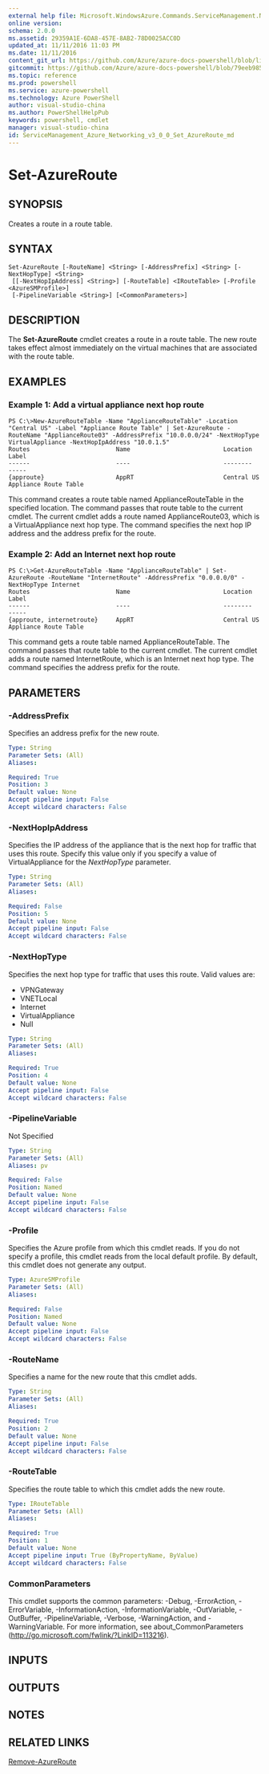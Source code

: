 ```yaml
---
external help file: Microsoft.WindowsAzure.Commands.ServiceManagement.Network.dll-Help.xml
online version: 
schema: 2.0.0
ms.assetid: 29359A1E-6DA8-457E-8AB2-78D0025ACC0D
updated_at: 11/11/2016 11:03 PM
ms.date: 11/11/2016
content_git_url: https://github.com/Azure/azure-docs-powershell/blob/live/azureps-cmdlets-docs/ServiceManagement/Azure.Networking/v3.0.0/Set-AzureRoute.md
gitcommit: https://github.com/Azure/azure-docs-powershell/blob/79eeb985ea480979357fb4695832a0c3d29a48bf/azureps-cmdlets-docs/ServiceManagement/Azure.Networking/v3.0.0/Set-AzureRoute.md
ms.topic: reference
ms.prod: powershell
ms.service: azure-powershell
ms.technology: Azure PowerShell
author: visual-studio-china
ms.author: PowerShellHelpPub
keywords: powershell, cmdlet
manager: visual-studio-china
id: ServiceManagement_Azure_Networking_v3_0_0_Set_AzureRoute_md
---
```


# Set-AzureRoute

## SYNOPSIS
Creates a route in a route table.

## SYNTAX

```
Set-AzureRoute [-RouteName] <String> [-AddressPrefix] <String> [-NextHopType] <String>
 [[-NextHopIpAddress] <String>] [-RouteTable] <IRouteTable> [-Profile <AzureSMProfile>]
 [-PipelineVariable <String>] [<CommonParameters>]
```

## DESCRIPTION
The **Set-AzureRoute** cmdlet creates a route in a route table.
The new route takes effect almost immediately on the virtual machines that are associated with the route table.

## EXAMPLES

### Example 1: Add a virtual appliance next hop route
```
PS C:\>New-AzureRouteTable -Name "ApplianceRouteTable" -Location "Central US" -Label "Appliance Route Table" | Set-AzureRoute -RouteName "ApplianceRoute03" -AddressPrefix "10.0.0.0/24" -NextHopType VirtualAppliance -NextHopIpAddress "10.0.1.5"
Routes                        Name                          Location                      Label
------                        ----                          --------                      -----
{approute}                    AppRT                         Central US                    Appliance Route Table
```

This command creates a route table named ApplianceRouteTable in the specified location.
The command passes that route table to the current cmdlet.
The current cmdlet adds a route named ApplianceRoute03, which is a VirtualAppliance next hop type.
The command specifies the next hop IP address and the address prefix for the route.

### Example 2: Add an Internet next hop route
```
PS C:\>Get-AzureRouteTable -Name "ApplianceRouteTable" | Set-AzureRoute -RouteName "InternetRoute" -AddressPrefix "0.0.0.0/0" -NextHopType Internet
Routes                        Name                          Location                      Label
------                        ----                          --------                      -----
{approute, internetroute}     AppRT                         Central US                    Appliance Route Table
```

This command gets a route table named ApplianceRouteTable.
The command passes that route table to the current cmdlet.
The current cmdlet adds a route named InternetRoute, which is an Internet next hop type.
The command specifies the address prefix for the route.

## PARAMETERS

### -AddressPrefix
Specifies an address prefix for the new route.

```yaml
Type: String
Parameter Sets: (All)
Aliases: 

Required: True
Position: 3
Default value: None
Accept pipeline input: False
Accept wildcard characters: False
```

### -NextHopIpAddress
Specifies the IP address of the appliance that is the next hop for traffic that uses this route.
Specify this value only if you specify a value of VirtualAppliance for the *NextHopType* parameter.

```yaml
Type: String
Parameter Sets: (All)
Aliases: 

Required: False
Position: 5
Default value: None
Accept pipeline input: False
Accept wildcard characters: False
```

### -NextHopType
Specifies the next hop type for traffic that uses this route.
Valid values are: 

- VPNGateway
- VNETLocal
- Internet
- VirtualAppliance
- Null

```yaml
Type: String
Parameter Sets: (All)
Aliases: 

Required: True
Position: 4
Default value: None
Accept pipeline input: False
Accept wildcard characters: False
```

### -PipelineVariable
Not Specified

```yaml
Type: String
Parameter Sets: (All)
Aliases: pv

Required: False
Position: Named
Default value: None
Accept pipeline input: False
Accept wildcard characters: False
```

### -Profile
Specifies the Azure profile from which this cmdlet reads. 
If you do not specify a profile, this cmdlet reads from the local default profile.
By default, this cmdlet does not generate any output.

```yaml
Type: AzureSMProfile
Parameter Sets: (All)
Aliases: 

Required: False
Position: Named
Default value: None
Accept pipeline input: False
Accept wildcard characters: False
```

### -RouteName
Specifies a name for the new route that this cmdlet adds.

```yaml
Type: String
Parameter Sets: (All)
Aliases: 

Required: True
Position: 2
Default value: None
Accept pipeline input: False
Accept wildcard characters: False
```

### -RouteTable
Specifies the route table to which this cmdlet adds the new route.

```yaml
Type: IRouteTable
Parameter Sets: (All)
Aliases: 

Required: True
Position: 1
Default value: None
Accept pipeline input: True (ByPropertyName, ByValue)
Accept wildcard characters: False
```

### CommonParameters
This cmdlet supports the common parameters: -Debug, -ErrorAction, -ErrorVariable, -InformationAction, -InformationVariable, -OutVariable, -OutBuffer, -PipelineVariable, -Verbose, -WarningAction, and -WarningVariable. For more information, see about_CommonParameters (http://go.microsoft.com/fwlink/?LinkID=113216).

## INPUTS

## OUTPUTS

## NOTES

## RELATED LINKS

[Remove-AzureRoute](xref:ServiceManagement/Azure.Networking/v3.0.0/Remove-AzureRoute.md)


